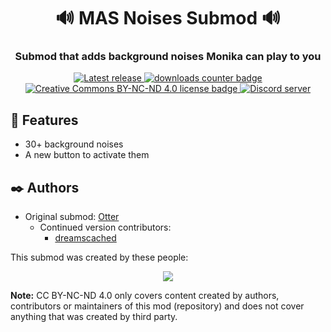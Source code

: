 <h1 align="center">🔊 MAS Noises Submod 🔊</h1>
<h3 align="center">Submod that adds background noises Monika can play to you</h3>

<p align="center">
  <a href="https://github.com/friends-of-monika/mas-noises/releases/latest">
    <img alt="Latest release" src="https://img.shields.io/github/v/release/friends-of-monika/mas-noises">
  </a>
    <a href="https://github.com/friends-of-monika/mas-noises/releases/latest">
    <img alt="downloads counter badge" src="https://img.shields.io/github/downloads/friends-of-monika/mas-noises/total">
  </a>
  <a href="https://github.com/friends-of-monika/mas-noises/blob/main/LICENSE.txt">
    <img alt="Creative Commons BY-NC-ND 4.0 license badge" src="https://img.shields.io/badge/License-CC_BY--NC--ND_4.0-lightgrey.svg">
  </a>
  <a href="https://mon.icu/discord">
    <img alt="Discord server" src="https://discordapp.com/api/guilds/1029849988953546802/widget.png?style=shield">
  </a>
</p>

## 🌟 Features

  * 30+ background noises
  * A new button to activate them

## ✒️ Authors

* Original submod: [Otter](https://github.com/my-otter-self)
  * Continued version contributors:
    + [dreamscached](https://github.com/dreamscached)
    
This submod was created by these people:

<p align="center">
  <a href="https://github.com/Friends-of-Monika/mas-noises/graphs/contributors">
    <img src="https://contrib.rocks/image?repo=Friends-of-Monika/mas-noises&max=6" />
  </a>
</p>

**Note:** CC BY-NC-ND 4.0 only covers content created by authors, contributors or maintainers of this mod (repository) and does not cover
anything that was created by third party.
